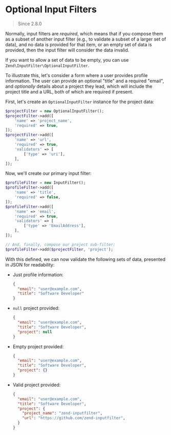 # Optional Input Filters

> Since 2.8.0

Normally, input filters are _required_, which means that if you compose them as
a subset of another input filter (e.g., to validate a subset of a larger set of
data), and no data is provided for that item, or an empty set of data is
provided, then the input filter will consider the data invalid.

If you want to allow a set of data to be empty, you can use 
`Zend\InputFilter\OptionalInputFilter`.

To illustrate this, let's consider a form where a user provides profile
information. The user can provide an optional "title" and a required "email",
and _optionally_ details about a project they lead, which will include the
project title and a URL, both of which are required if present.

First, let's create an `OptionalInputFilter` instance for the project data:

```php
$projectFilter = new OptionalInputFilter();
$projectFilter->add([
    'name' => 'project_name',
    'required' => true,
]);
$projectFilter->add([
    'name' => 'url',
    'required' => true,
    'validators' => [
        ['type' => 'uri'],
    ],
]);
```

Now, we'll create our primary input filter:

```php
$profileFilter = new InputFilter();
$profileFilter->add([
    'name' => 'title',
    'required' => false,
]);
$profileFilter->add([
    'name' => 'email',
    'required' => true,
    'validators' => [
        ['type' => 'EmailAddress'],
    ],
]);

// And, finally, compose our project sub-filter:
$profileFilter->add($projectFilter, 'project');
```

With this defined, we can now validate the following sets of data, presented in
JSON for readability:

- Just profile information:

  ```json
  {
    "email": "user@example.com",
    "title": "Software Developer"
  }
  ```

- `null` project provided:

  ```json
  {
    "email": "user@example.com",
    "title": "Software Developer",
    "project": null
  }
  ```

- Empty project provided:

  ```json
  {
    "email": "user@example.com",
    "title": "Software Developer",
    "project": {}
  }
  ```

- Valid project provided:

  ```json
  {
    "email": "user@example.com",
    "title": "Software Developer",
    "project": {
      "project_name": "zend-inputfilter",
      "url": "https://github.com/zend-inputfilter",
    }
  }
  ```
